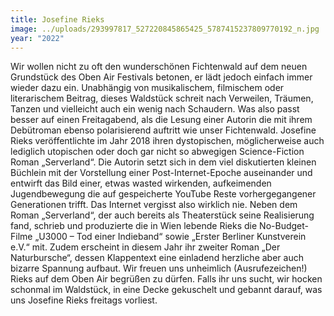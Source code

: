 ```yaml
---
title: Josefine Rieks
image: ../uploads/293997817_527220845865425_5787415237809770192_n.jpg
year: "2022"
---
```

Wir wollen nicht zu oft den wunderschönen Fichtenwald auf dem neuen Grundstück des Oben Air Festivals betonen, er lädt jedoch einfach immer wieder dazu ein. Unabhängig von musikalischem, filmischem oder literarischem Beitrag, dieses Waldstück schreit nach Verweilen, Träumen, Tanzen und vielleicht auch ein wenig nach Schaudern. Was also passt besser auf einen Freitagabend, als die Lesung einer Autorin die mit ihrem Debütroman ebenso polarisierend auftritt wie unser Fichtenwald. Josefine Rieks veröffentlichte im Jahr 2018 ihren dystopischen, möglicherweise auch lediglich utopischen oder doch gar nicht so abwegigen Science-Fiction Roman „Serverland“. Die Autorin setzt sich in dem viel diskutierten kleinen Büchlein mit der Vorstellung einer Post-Internet-Epoche auseinander und entwirft das Bild einer, etwas wasted wirkenden, aufkeimenden Jugendbewegung die auf gespeicherte YouTube Reste vorhergegangener Generationen trifft. Das Internet vergisst also wirklich nie. Neben dem Roman „Serverland“, der auch bereits als Theaterstück seine Realisierung fand, schrieb und produzierte die in Wien lebende Rieks die No-Budget-Filme „U3000 – Tod einer Indieband“ sowie „Erster Berliner Kunstverein e.V.“ mit. Zudem erscheint in diesem Jahr ihr zweiter Roman „Der Naturbursche“, dessen Klappentext eine einladend herzliche aber auch bizarre Spannung aufbaut. Wir freuen uns unheimlich (Ausrufezeichen!) Rieks auf dem Oben Air begrüßen zu dürfen. Falls ihr uns sucht, wir hocken schonmal im Waldstück, in eine Decke gekuschelt und gebannt darauf, was uns Josefine Rieks freitags vorliest.
